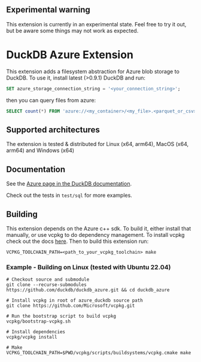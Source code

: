 ## Experimental warning
This extension is currently in an experimental state. Feel free to try it out, but be aware some things
may not work as expected.

# DuckDB Azure Extension
This extension adds a filesystem abstraction for Azure blob storage to DuckDB. To use it, install latest (>0.9.1) DuckDB
and run: 
```sql
SET azure_storage_connection_string = '<your_connection_string>';
```
then you can query files from azure:
```sql
SELECT count(*) FROM 'azure://<my_container>/<my_file>.<parquet_or_csv>';

```

## Supported architectures
The extension is tested & distributed for Linux (x64, arm64), MacOS (x64, arm64) and Windows (x64)

## Documentation

See the [Azure page in the DuckDB documentation](https://duckdb.org/docs/extensions/azure).

Check out the tests in `test/sql` for more examples.

## Building
This extension depends on the Azure c++ sdk. To build it, either install that manually, or use vcpkg
to do dependency management. To install vcpkg check out the docs [here](https://vcpkg.io/en/getting-started.html).
Then to build this extension run:

```shell
VCPKG_TOOLCHAIN_PATH=<path_to_your_vcpkg_toolchain> make
```

### Example - Building on Linux (tested with Ubuntu 22.04)

```shell
# Checkout source and submodule
git clone --recurse-submodules https://github.com/duckdb/duckdb_azure.git && cd duckdb_azure

# Install vcpkg in root of azure_duckdb source path
git clone https://github.com/Microsoft/vcpkg.git

# Run the bootstrap script to build vcpkg
vcpkg/bootstrap-vcpkg.sh

# Install dependencies
vcpkg/vcpkg install

# Make
VCPKG_TOOLCHAIN_PATH=$PWD/vcpkg/scripts/buildsystems/vcpkg.cmake make
```
